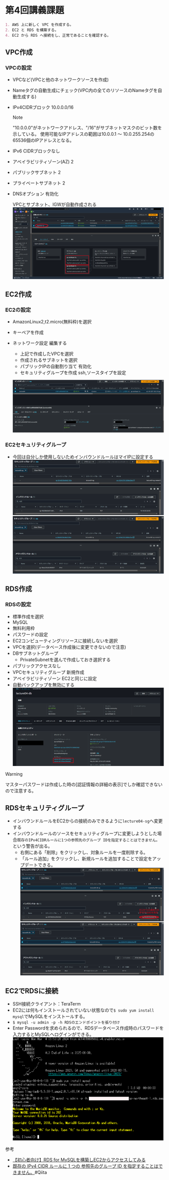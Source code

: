 # 第4回講義課題

```Markdown
1. AWS 上に新しく VPC を作成する。
2. EC2 と RDS を構築する。
4. EC2 から RDS へ接続をし、正常であることを確認する。
```

## VPC作成

### VPCの設定

- VPCなど(VPCと他のネットワークソースを作成)
- Nameタグの自動生成にチェック(VPC内の全てのリソースのNameタグを自動生成する)
- IPv4CIDRブロック 10.0.0.0/16

  >[!NOTE]
  > "10.0.0.0"がネットワークアドレス、"/16"がサブネットマスクのビット数を示している。
  > 使用可能なIPアドレスの範囲は10.0.0.1 〜 10.0.255.254の65536個のIPアドレスとなる。

- IPv6 CIDRブロックなし
- アベイラビリティゾーン(AZ) 2
- パブリックサブネット 2
- プライベートサブネット 2
- DNSオプション 有効化  

  VPCとサブネット、IGWが自動作成される
  ![Alt text](images04/0401.png)

## EC2作成

### EC2の設定

- AmazonLinux2,t2.micro(無料枠)を選択
- キーペアを作成
- ネットワーク設定 編集する
  - 上記で作成したVPCを選択
  - 作成されるサブネットを選択
  - パブリックIPの自動割り当て 有効化
  - セキュリティグループを作成 ssh,ソースタイプを設定

  ![Alt text](images04/0402.png)

### EC2セキュリティグループ

- 今回は自分しか使用しないためインバウンドルールはマイIPに設定する
![Alt text](images04/0404.png)
![Alt text](images04/0405.png)

## RDS作成

### RDSの設定

- 標準作成を選択
- MySQL
- 無料利用枠
- パスワードの設定
- EC2コンピューティングリソースに接続しないを選択
- VPCを選択(データベース作成後に変更できないので注意)
- DBサブネットグループ
  - PrivateSubnetを選んで作成しておき選択する
- パブリックアクセスなし
- VPCセキュリティグループ 新規作成
- アベイラビリティゾーン EC2と同じに設定
- 自動バックアップを無効にする
![Alt text](images04/0403.png)
  
> [!WARNING]
> マスターパスワードは作成した時の[認証情報の詳細の表示]でしか確認できないので注意する。

## RDSセキュリティグループ

- インバウンドルールをEC2からの接続のみできるように`lecture04-sg`へ変更する
- インバウンドルールのソースをセキュリティグループに変更しようとした場合`既存のIPv4CIDRルールに1つの参照先のグループ IDを指定することはできません。`という警告が出る。
  - 右側にある「削除」をクリックし、対象ルールを一度削除する。
  - 「ルール追加」をクリックし、新規ルールを追加することで設定をアップデートできる。
![Alt text](images04/0406.png)
![Alt text](images04/0407.png)


## EC2でRDSに接続

- SSH接続クライアント：TeraTerm
- EC2には何もインストールされていない状態なので`$ sudo yum install mysql`でMySQLをインストールする。
- `$ mysql -u admin -p -h RDSのエンドポイントを張り付け`
- Enter Passwordを求められるので、RDSデータベース作成時のパスワードを入力するとMySQLへログインができる。
![Alt text](images04/0408.png)

参考
- [【初心者向け】RDS for MySQLを構築しEC2からアクセスしてみる](https://dev.classmethod.jp/articles/sales-rds-ec2-session/)
- [既存の IPv4 CIDR ルールに 1 つの 参照先のグループ ID を指定することはできません。]( https://qiita.com/himorishuhei/items/7426cab6cd83c3d8e4e3)#Qiita 